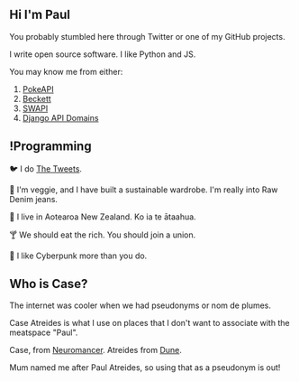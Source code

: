 ## Hi I'm Paul

You probably stumbled here through Twitter or one of my GitHub projects.

I write open source software. I like Python and JS.

You may know me from either:

1) [PokeAPI](https://github.com/pokeapi/pokeapi)
2) [Beckett](https://github.com/phalt/beckket)
3) [SWAPI](https://github.com/phalt/swapi)
4) [Django API Domains](https://github.com/phalt/django-api-domains)

## !Programming

🐦 I do [The Tweets](https://twitter.com/phalt_).

👖 I'm veggie, and I have built a sustainable wardrobe. I'm really into Raw Denim jeans.

🦎 I live in Aotearoa New Zealand. Ko ia te ātaahua.

🍸 We should eat the rich. You should join a union.

🤖 I like Cyberpunk more than you do.

## Who is Case?

The internet was cooler when we had pseudonyms or nom de plumes.

Case Atreides is what I use on places that I don't want to associate with the meatspace "Paul".

Case, from [Neuromancer](https://en.wikipedia.org/wiki/Neuromancer). Atreides from [Dune](https://en.wikipedia.org/wiki/Dune_(novel)).

Mum named me after Paul Atreides, so using that as a pseudonym is out!
